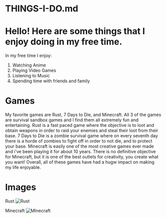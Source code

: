 # THINGS-I-DO.md
# Hello! Here are some things that I enjoy doing in my free time.

In my free time I enjoy:
1. Watching Anime
1. Playing Video Games
1. Listening to Music
1. Spending time with friends and family


# Games

My favorite games are Rust, 7 Days to Die, and Minecraft. All 3 of the games are survival sandbox games and I find them all extremely fun and entertaining. Rust is a fast paced game where the objective is to loot and obtain weapons in order to raid your enemies and steal their loot from their base. 7 Days to Die is a zombie survival game where on every seventh day there is a horde of zombies to fight off in order to not die, and to protect your base. Minecraft is easily one of the most creative games ever made and i've been playing it for about 10 years. There is no definitive objective for Minecraft, but it is one of the best outlets for creativity, you create what you want! Overall, all of these games have had a hugw impact on making my life enjoyable.













# Images
Rust
![Rust](https://s.yimg.com/os/creatr-uploaded-images/2021-03/77249040-8e68-11eb-97ee-0a218afcca06)

Minecraft
![MInecraft](https://m.media-amazon.com/images/M/MV5BNWJjMWFmMzUtZDVkNy00NDE0LTk3ZGMtMTljZWI4ZjUxODEzXkEyXkFqcGdeQXVyNjQ2NzY3MjM@._V1_.jpg)
